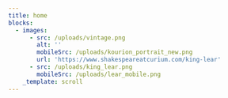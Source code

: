 ```yaml
---
title: home
blocks:
  - images:
      - src: /uploads/vintage.png
        alt: ''
        mobileSrc: /uploads/kourion_portrait_new.png
        url: 'https://www.shakespeareatcurium.com/king-lear'
      - src: /uploads/king_lear.png
        mobileSrc: /uploads/lear_mobile.png
    _template: scroll
---
```


